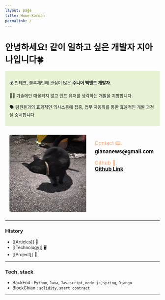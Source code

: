 ```yaml
---
layout: page
title: Home-Korean
permalink: /
---
```


<h1>안녕하세요! 같이 일하고 싶은 개발자 지아나입니다🍀</h1>
<div  width="1500em" height="200em" style="background: #E8F3D6">
<p style="padding: 2em 1em; border-radius: 4px;">
  💰 핀테크, 블록체인에 관심이 많은 <span style="font-weight: bold">주니어 백엔드 개발자</span>.
  <br><br>
  👩‍🦯 기술에만 매몰되지 않고 엔드 유저를 생각하는 개발을 지향합니다.
  <br><br>
  🗣 팀원들과의 효과적인 의사소통에 집중, 업무 자동화를 통한 효율적인 개발 과정을 중시합니다.
</p>
</div>

<div style="padding:1em 1em; display:flex; justify-content:flex-start;">
<img src="../assets/image.jpg" height="250em" width="250em" style="border-radius:4px; margin: 0em 0em; padding-right:2em;">
<div style="padding:1em 0em;">
<span style="font-size: larger; padding: 2em 0em; color:#FAAB78;">Contact 📟. <br><strong style="font-size: x-larger; color: black;">giananews@gmail.com</strong></span>
<br><br>
<span style="font-size: larger; padding: 2em 0em; color: #FAAB78;">Github 🫙.<br> <strong style="font-size: x-larger; color: black;">
<a href="https://github.com/califonia-ahri/">Github Link</a>
</strong></span>
</div>
</div>

<hr>

### History
- [[Articles]] 📰
- [[Technology]] 🖥️
- [[Project]] 🤼

<hr>

### Tech. stack
- BackEnd : ```Python```, ```Java```, ```Javascript```, ```node.js```, ```spring```, ```Django```
- BlockChian : ```solidity```, ```smart contract```

<hr>

<style>
  .wrapper {
    max-width: 50em;
  }
</style>
